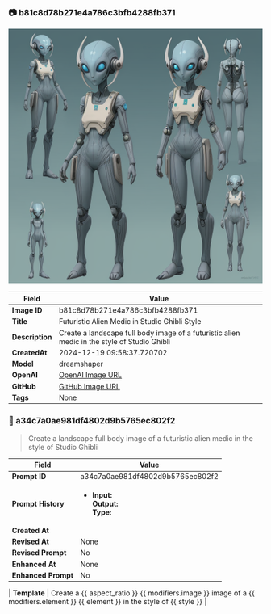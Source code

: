 

### 📷 b81c8d78b271e4a786c3bfb4288fb371 


![data.id](./b81c8d78b271e4a786c3bfb4288fb371.jpg)


| Field          | Value                                                                                                                     |
|----------------|---------------------------------------------------------------------------------------------------------------------------|
| **Image ID**             | b81c8d78b271e4a786c3bfb4288fb371                                                                                                             |
| **Title**           | Futuristic Alien Medic in Studio Ghibli Style                                                                                                       |
| **Description**           | Create a landscape full body image of a futuristic alien medic in the style of Studio Ghibli                                                                                                       |
| **CreatedAt**        | 2024-12-19 09:58:37.720702                                                                                                        |
| **Model**        | dreamshaper                                                                                                        |
| **OpenAI**         | [OpenAI Image URL](http://192.168.1.85:8081/generated-images/b642744221601.png)                                                                                |
| **GitHub**         | [GitHub Image URL](https://raw.githubusercontent.com/Caneta-Silva/weeb/refs/heads/main/images/b81c8d78b271e4a786c3bfb4288fb371/b81c8d78b271e4a786c3bfb4288fb371.jpg)                                                                                |
| **Tags**       | None                                                                                                                   |

### 📜 a34c7a0ae981df4802d9b5765ec802f2

> Create a landscape full body image of a futuristic alien medic in the style of Studio Ghibli

| Field          | Value                                                                                                                                                                      |
|----------------|----------------------------------------------------------------------------------------------------------------------------------------------------------------------------|
| **Prompt ID**  | a34c7a0ae981df4802d9b5765ec802f2                                                                                                                                                            |
| **Prompt History** | <ul><li>**Input:**  <br> **Output:**  <br> **Type:** </li></ul> |
| **Created At** |                                                                                                                                                    |
| **Revised At** | None                                                                                                                                                   |
| **Revised Prompt** | No                                                                                                                                                                      |
| **Enhanced At** | None                                                                                                                                                  |
| **Enhanced Prompt** | No                                                                                                                                                                    |

| **Template**   | Create a {{ aspect_ratio }} {{ modifiers.image }} image of a {{ modifiers.element }} {{ element }} in the style of {{ style }}                                                                                                                                           |


